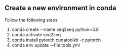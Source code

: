 ## Create a new environment in conda

Follow the following steps

1. conda create --name seq2seq python=3.8
2. conda activate seq2seq
3. conda install pytorch cudatoolkit -c pytorch
4. conda env update --file tools.yml
